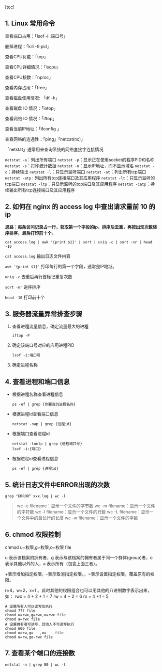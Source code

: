 [toc]

## 1. Linux 常用命令

查看端口占用：「lsof -i :端口号」

删掉进程：「kill -9 pid」

查看CPU负载：「top」

查看CPU详细情况：「lscpu」

查看CPU核数：「nproc」

查看内存占用：「free」

查看磁盘使用情况: 「df -h」

查看磁盘 IO 情况：「iotop」

查看网络 IO 情况：「iftop」

查看当前IP地址：「ifconfig 」

查看网络的连通性：「ping」「netcat(nc)」

「netstat」通常用来查询系统的网络套接字连接情况

`netstat -a`：列出所有端口
`netstat -p`：显示正在使用socket的程序PID和名称
`netstat -s`：打印统计数据
`netstat -n`：显示IP地址，而不显示域名
`netstat -c`：持续输出
`netstat -l`：只显示监听端口
`netstat -at`：列出所有tcp端口
`netstat -atp` : 列出所有tcp连接端口及其应用程序
`netstat -lt`：只显示监听的tcp端口
`netstat -ltp`：只显示监听的tcp端口及其应用程序
`netstat -catp`：持续输出所有tcp连接端口及其应用程序

## 2. 如何在 nginx 的 access log 中查出请求量前 10 的 ip

**思路：每条访问记录占一行，获取第一个字段的ip，排序后去重，再按出现次数降序排序，最后打印前十个。**

```shell
cat access.log | awk '{print $1}' | sort | uniq -c | sort -nr | head -10
```

`cat access.log` 输出日志文件内容

`awk '{print $1}'` 打印每行的第一个字段，通常是IP地址。

`uniq -c` 去重后再行首标记重复次数

`sort -nr` 逆序排序

`head -10` 打印前十个

## 3. 服务器流量异常排查步骤

1. 查看进程流量信息，确定流量最大的进程

   ```shell
   iftop -P
   ```

2. 确定该端口号对应的应用进程PID

   ```shell
   lsof -i:端口号
   ```

3. 确定进程名称

##  4. 查看进程和端口信息

- 根据进程名称查看进程信息

  ```shell
  ps -ef | grep {你要查的进程名称}
  ```

- 根据进程id查看端口信息
  ```shell
  netstat -nap | grep {进程id}
  ```

- 根据端口查看进程id

  ```shell
  netstat -tunlp | grep {进程端口号}
  lsof -i:{端口}
  ```

- 根据进程id查看进程信息

  ```shell
  ps -ef | grep {进程id}
  ```

## 5. 统计日志文件中ERROR出现的次数

```shell
grep "ERROR“ xxx.log | wc -l
```

> wc -c filename：显示一个文件的字节数
> wc -m filename：显示一个文件的字符数
> wc -l filename：显示一个文件的行数
> wc -L filename：显示一个文件中的最长行的长度
> wc -w filename：显示一个文件的字数

## 6. chmod 权限控制

chmod u=权限,g=权限,o=权限 file

u 表示该档案的拥有者，g 表示与该档案的拥有者属于同一个群体(group)者，o 表示其他以外的人，a 表示所有（包含上面三者）。

+表示增加指定权限，-表示取消指定权限。，=表示设置指定权限，覆盖原有的权限。

r=4，w=2，x=1 。此时其他的权限组合也可以用其他的八进制数字表示出来，如： rwx = 4 + 2 + 1 = 7 rw = 4 + 2 = 6 rx = 4 +1 = 5

```shell
# 设置所有人可以读写及执行
chmod 777 file
chmod u=rwx,g=rwx,o=rwx file
chmod a=rwx file
# 设置拥有者可读写，其他人不可读写执行
chmod 600 file
chmod u=rw,g=---,o=--- file
chmod u=rw,go-rwx file
```

## 7. 查看某个端口的连接数

```shell
netstat -n | grep 80 | wc -l
```

